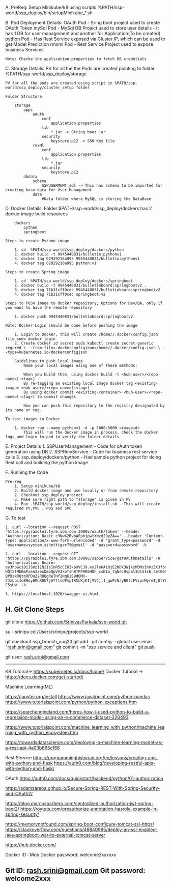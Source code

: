A. PreReq: 
	Setup Minikube/k8 using scripts %PATH/ssp-world/ssp_deploy/bin/setupMinikube_*.sh
	
B. Pod Deployment Details:
	OAuth Pod - Sring boot project used to create OAuth Token
	mySql Pod - MySql DB Project used to store user details - It has 1 DB for user management and another for Application(To be created)
	python Pod - Has Rest Service exposed via Cluster IP, which can be used to get Model Prediction
	rmxml Pod - Rest Service Project used to expose business Services
	
	Note: Checke the application.properties to fetch DB credetials
	
C. Storage Details:
	PV for all the the Pods are created pointing to folder %PATH/ssp-world/ssp_deploy/storage
	
	PV for all the pods are created using script in %PATH/ssp-world/ssp_deploy/cluster_setup folder
	
	Folder Structure
		
		storage
			apps
				oAuth
					conf
						application.properties
					lib
						*.jar -> String boot jar
					security
						keystore.p12 -> SSH Key file
				rmxMl
					conf
						application.properties
					lib
						*.jar
					security
						keystore.p12
			dbdata
				schema
					SSPUSERMGMT.sql -> This has schema to be imported for creating base data for User Management
				data
					#Data folder where MySQL is storing the DataBase
					
D. Docker Details:
	Folder $PATH/ssp-world/ssp_deploy/dockers has 2 docker image build resources
		
		dockers
			python
			springboot	
		
	Steps to create Python image
	
		1. cd  %PATH/ssp-world/ssp_deploy/dockers/python
		2. docker build -t 9945440831/bulletin:pythonv1 .
		3. docker tag 02929218a995 9945440831/bulletin:pythonv1
		4. docker tag 02929218a995 python:v1
		
	Steps to create Spring image
	
		1. cd  %PATH/ssp-world/ssp_deploy/dockers/springboot
		2. docker build -t 9945440831/bulletinboard:springbootv2 .
		3. docker tag 71b31cff0cec 9945440831/bulletinboard:springbootv2
		4. docker tag 71b31cff0cec springboot:v2
		
	Steps to PUSH image to docker repository, Options for Dev/QA, only if you want to have the remote repository
	
		1. docker push 9945440831/bulletinboard:springbootv2
		
	Note: Docker Login should be done before pushing the image
	
		1. Login to Docker, this will create /home//.docker/config.json file sudo docker login
		2. Create docker id secret sudo kubectl create secret generic regcred \ --from-file=.dockerconfigjson=/home//.docker/config.json \ --type=kubernetes.io/dockerconfigjson
		
		Guidelines to push local image
			Name your local images using one of these methods:

		    When you build them, using docker build -t <hub-user>/<repo-name>[:<tag>]
		    By re-tagging an existing local image docker tag <existing-image> <hub-user>/<repo-name>[:<tag>]
		    By using docker commit <existing-container> <hub-user>/<repo-name>[:<tag>] to commit changes

			Now you can push this repository to the registry designated by its name or tag.
	
	To test images in Docker
	
		1. docker run --name pythonv1 -d -p 5000:5000 <imageid>
			This will run the docker image in process, check the docker logs and login to pod to verify the folder details
				
E. Project Details
	1. SSPUserManagement - Code for oAuth token generation using DB
	2. SSPRmxService - Code for business rest service calls
	3. ssp_deploy/dockers/python - Had sample python project for doing Rest call and building the python image
	
F. Running the Code
	
	Pre-req
		1. Setup minikube/k8
		2. Build docker image and use locally or from remote repository
		2. Checkout ssp_deploy project
		3. Make sure right path to "storage" is given in PV 
		4. Run .%PATH/ssp-world/ssp_deploy/install.sh - This will create required PV,PVC , PDS and SVC

G. To test

	1. curl --location --request POST 'https://pyrazole1.fyre.ibm.com:30005/oauth/token' --header 'Authorization: Basic c3NwX2RvbWFpbjpwYXNzd29yZA==' --header 'Content-Type: application/x-www-form-urlencoded' -d 'grant_type=password' -d 'username=system_sshettigar75@gmail' -d 'password=password' -k
	
	2. curl --location --request GET 'https://pyrazole1.fyre.ibm.com:30006/sspService/getOAuthDetails' -H 'Authorization: Bearer eyJhbGciOiJSUzI1NiIsInR5cCI6IkpXVCJ9.eyJleHAiOjE2NDk3NjkxMDMsInVzZXJfbmFtZSI6InN5c3RlbV9zc2hldHRpZ2FyNzVAZ21haWwiLCJhdXRob3JpdGllcyI6WyJzdXBlcnVzZXIiXSwianRpIjoiZTJiYzk3ZjktMTVmOS00OWUwLTkxNTMtNWRhODZmMTJlNzJiIiwiY2xpZW50X2lkIjoic3NwX2RvbWFpbiIsInNjb3BlIjpbInJlYWQiLCJ3cml0ZSJdfQ.h6Q36IZHPZzcoSDp0dMLIoK-HQtStMbBmPzen3xbxDmbQpVV3koTshBTPP9R6HOh_csKIo_7qNdL9ypal3UL51s6_3et0QSD9gE_25CRUecrvc_axAJIfvS1UkD6SAAOLrrXhXf-QP9zkRQtbOPDu22RBQgReTHf2NqKiS9dOMV-2JzLoiIoB9oy6MLR0U7jAYttsUPmp1RCLKjKIjVVCjl1_qwPzNryB6tcFVipcMyrmIjQtY8TFePY0RZGuiY9MIXtXRUybqYGPt7ltIoV7KGksfJSpn8lbG1xnmEHr5KvZZSsT3200WlRZnbJtFUXhjcE5nT1qfeipifv-E5sHw' -k
	
	3. https://localhost:1026/swagger-ui.html 


H. Git Clone Steps
------------------
git clone https://github.com/SrinivasParkala/ssp-world.git

su - srinipu
cd /Users/srinipu/projects/ssp-world

git checkout ssp_branch_aug20
git add .
git config --global user.email "rash.srini@gmail.com"
git commit -m "ssp service and client"
git push

git user: rash.srini@gmail.com	

-------------------
K8 Tutorial-> https://kubernetes.io/docs/home/
Docker Tutorial -> https://docs.docker.com/get-started/

Machine Learning(ML)

https://jupyter.org/install
https://www.javatpoint.com/python-pandas
https://www.tutorialspoint.com/python/python_exceptions.htm



https://searchengineland.com/heres-how-i-used-python-to-build-a-regression-model-using-an-e-commerce-dataset-326493

https://www.tutorialspoint.com/machine_learning_with_python/machine_learning_with_python_ecosystem.htm

https://towardsdatascience.com/deploying-a-machine-learning-model-as-a-rest-api-4a03b865c166

Rest Service
https://programminghistorian.org/en/lessons/creating-apis-with-python-and-flask
https://auth0.com/blog/developing-restful-apis-with-python-and-flask/

OAuth
https://auth0.com/docs/quickstart/backend/python/01-authorization

https://adamzareba.github.io/Secure-Spring-REST-With-Spring-Security-and-OAuth2/

https://blog.marcosbarbero.com/centralized-authorization-jwt-spring-boot2/
https://roytuts.com/preauthorize-annotation-hasrole-example-in-spring-security/

https://memorynotfound.com/spring-boot-configure-tomcat-ssl-https/
https://stackoverflow.com/questions/48840965/deploy-an-ssl-enabled-java-springboot-war-to-external-tomcat-server

https://hub.docker.com/

Docker ID : Mob
Docker password: welcome2xxxxxx

Git ID: rash.srini@gmail.com
Git password: welcome2xxx
-------------------
